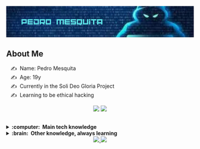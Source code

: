  <img src='./bannergit.png'>
  
  ## About Me

&nbsp;&nbsp;&nbsp;:writing_hand: &nbsp;Name: Pedro Mesquita \
&nbsp;&nbsp;&nbsp;:writing_hand: &nbsp;Age: 19y \
&nbsp;&nbsp;&nbsp;:writing_hand: &nbsp;Currently in the Soli Deo Gloria Project \
&nbsp;&nbsp;&nbsp;:writing_hand: &nbsp;Learning to be ethical hacking



 <div align="center"> 
 <a href = "mailto:pedrohmmfilho@gmail.com"><img src="https://img.shields.io/badge/-Gmail-%23333?style=for-the-badge&logo=gmail&logoColor=white" target="_blank"></a>
 <a href="https://www.linkedin.com/in/pedro-mesquita-0b765927b/" target="_blank"><img src="https://img.shields.io/badge/-LinkedIn-%230077B5?style=for-the-badge&logo=linkedin&logoColor=white" target="_blank"></a> 
 </div>
 
 ##
<details>
  <summary><b>:computer: &nbsp;Main tech knowledge</b></summary>
  <br/>

![Java](https://img.shields.io/badge/JAVA-007396.svg?&style=flat&logo=java&logoColor=white)&nbsp;
![HTML](https://img.shields.io/badge/HTML-E34F26.svg?&style=flat&logo=html&logoColor=white)&nbsp;
![CSS](https://img.shields.io/badge/CSS-%231572B6.svg?&style=flat&logo=css&logoColor=white)&nbsp;
![JavaScript](https://img.shields.io/badge/JAVASCRIPT-323330.svg?&style=flat&logo=javascript&logoColor=%23F7DF1E)&nbsp;
![Git](https://img.shields.io/badge/GIT-%23F05033.svg?&style=flat&logo=git&logoColor=white)&nbsp;\
![GitHub](https://img.shields.io/badge/GITHUB-%23121011.svg?&style=flat&logo=github&logoColor=white)&nbsp;
![Docker](https://img.shields.io/badge/DOCKER-2496ED.svg?&style=flat&logo=docker&logoColor=white)&nbsp;
![Postgres](https://img.shields.io/badge/POSTGRES-%23316192.svg?&style=flat&logo=postgresql&logoColor=white)
![MySQL](https://img.shields.io/badge/MYSQL-4479A1.svg?&style=flat&logo=mysql&logoColor=white)\
![Gradle](https://img.shields.io/badge/GRADLE-02303A.svg?&style=flat&logo=gradle)&nbsp;
![LINUX](https://img.shields.io/badge/LINUX-FCC624?style=flat-square&logo=linux&logoColor=black)
![KALI_LINUX](https://img.shields.io/badge/KALI_LINUX-007ACC.svg?&style=flat&logo=ddd&logoColor=blue)&nbsp;
![VSCode](https://img.shields.io/badge/VSCODE-007ACC.svg?&style=flat&logo=visual-studio-code)&nbsp;

<!-- 
Java, JSF, Primefaces, Angular, Spring, Springboot, JPA/Hibernate. 
Flutter, GetX, BLoC, MobX.
GitHub, GitLab, Docker, Ansible
Kotlin, Firebase.
Ant, Maven, Gradle, 
VSCode, Eclipse, IntelliJ IDEA.
HTML, CSS, JavaScript, TypeScript.
postgresql, pgadmin, mysql, sqlite.
TDD, BDD, DDD
clean architecture, hexagonal architecture, onion architecture, mvc, mvvm.
linux
-->
</details>

<details>
  <summary><b>:brain: &nbsp;Other knowledge, always learning</b></summary>
  <br/>


![Nginx](https://img.shields.io/badge/NGINX-269539.svg?&style=flat&logo=nginx&logoColor=white)&nbsp;
![BDD](https://img.shields.io/badge/BEHAVIOR%20DD-4479A1.svg?&style=flat&logo=bdd&logoColor=white)&nbsp;
![Python](https://img.shields.io/badge/PYTHON-3776AB.svg?&style=flat&logo=python&logoColor=white)&nbsp;\
![IntelliJ](https://img.shields.io/badge/INTELLIJ-000000.svg?&style=flat&logo=intellij-idea)&nbsp;
![SCRUM](https://img.shields.io/badge/SCRUM-6DB33F.svg?&style=flat&logo=ddd&logoColor=white)&nbsp;
![REST API](https://img.shields.io/badge/REST-02569B.svg?&style=flat&logo=rest&logoColor=white)&nbsp;


</details>

 

<div align="center">
  <a href="https://PedroMesquitaFilho">
  <img width="50%" src="https://github-readme-stats.vercel.app/api?username=PedroMesquitaFilho&show_icons=true&theme=tokyonight&include_all_commits=true&count_private=true"/>
  <img width="43%" src="https://github-readme-stats.vercel.app/api/top-langs/?username=PedroMesquitaFilho&layout=compact&langs_count=7&theme=tokyonight"/>
<p align="right">
</div>
   
 
